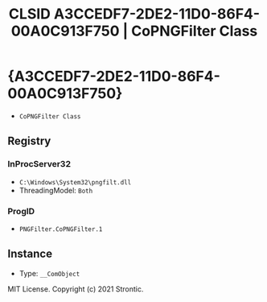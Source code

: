 ﻿---
title: "CLSID A3CCEDF7-2DE2-11D0-86F4-00A0C913F750 | CoPNGFilter Class"
excerpt: What is COM-Object CLSID A3CCEDF7-2DE2-11D0-86F4-00A0C913F750?
---

# {A3CCEDF7-2DE2-11D0-86F4-00A0C913F750}

* `CoPNGFilter Class`

## Registry


### InProcServer32

* `C:\Windows\System32\pngfilt.dll`
* ThreadingModel: `Both`

### ProgID

* `PNGFilter.CoPNGFilter.1`

## Instance

* Type: `__ComObject`

MIT License. Copyright (c) 2021 Strontic.


